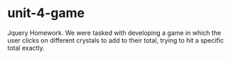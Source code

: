 # unit-4-game
Jquery Homework. We were tasked with developing a game in which the user clicks on different crystals to add to their total, trying to hit a specific total exactly.
